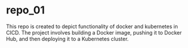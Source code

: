 # repo_01
This repo is created to depict functionality of docker and kubernetes in CICD.
The project involves building a Docker image, pushing it to Docker Hub, and then deploying it to a Kubernetes cluster.
